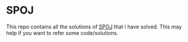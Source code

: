 # SPOJ
This repo contains all the solutions of [SPOJ](http://www.spoj.com/problems/classical/sort=6) that i have solved. This may help if you want to refer some code/solutions.

